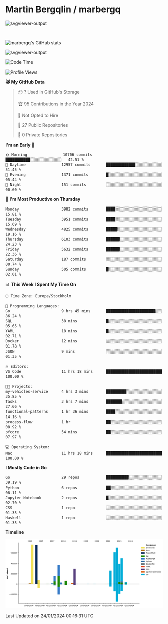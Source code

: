 # Martin Bergqlin / marbergq

![svgviewer-output](https://user-images.githubusercontent.com/2405410/206014777-22d41ecb-c24f-421d-b7d9-bba2cb5bb0de.svg)

<br>

<!--- [![Martin's Week](https://github-readme-stats.vercel.app/api/wakatime?username=marbergq&theme=dark)](https://github.com/anuraghazra/github-readme-stats) -->

![marbergq's GitHub stats](https://github-readme-stats.vercel.app/api?username=marbergq&count_private=true&show_icons=true)

![svgviewer-output](https://wakatime.com/badge/user/3f0a2069-6683-4e19-9a4a-7d21ea815067.svg)

<!--START_SECTION:waka-->
![Code Time](http://img.shields.io/badge/Code%20Time-3%2C672%20hrs%2018%20mins-blue)

![Profile Views](http://img.shields.io/badge/Profile%20Views-0-blue)

**🐱 My GitHub Data** 

> 📦 ? Used in GitHub's Storage 
 > 
> 🏆 95 Contributions in the Year 2024
 > 
> 🚫 Not Opted to Hire
 > 
> 📜 27 Public Repositories 
 > 
> 🔑 0 Private Repositories 
 > 
**I'm an Early 🐤** 

```text
🌞 Morning                10706 commits       ███████████░░░░░░░░░░░░░░   42.51 % 
🌆 Daytime                12957 commits       █████████████░░░░░░░░░░░░   51.45 % 
🌃 Evening                1371 commits        █░░░░░░░░░░░░░░░░░░░░░░░░   05.44 % 
🌙 Night                  151 commits         ░░░░░░░░░░░░░░░░░░░░░░░░░   00.60 % 
```
📅 **I'm Most Productive on Thursday** 

```text
Monday                   3982 commits        ████░░░░░░░░░░░░░░░░░░░░░   15.81 % 
Tuesday                  3951 commits        ████░░░░░░░░░░░░░░░░░░░░░   15.69 % 
Wednesday                4825 commits        █████░░░░░░░░░░░░░░░░░░░░   19.16 % 
Thursday                 6103 commits        ██████░░░░░░░░░░░░░░░░░░░   24.23 % 
Friday                   5632 commits        ██████░░░░░░░░░░░░░░░░░░░   22.36 % 
Saturday                 187 commits         ░░░░░░░░░░░░░░░░░░░░░░░░░   00.74 % 
Sunday                   505 commits         █░░░░░░░░░░░░░░░░░░░░░░░░   02.01 % 
```


📊 **This Week I Spent My Time On** 

```text
🕑︎ Time Zone: Europe/Stockholm

💬 Programming Languages: 
Go                       9 hrs 45 mins       ██████████████████████░░░   86.24 % 
SQL                      38 mins             █░░░░░░░░░░░░░░░░░░░░░░░░   05.65 % 
YAML                     18 mins             █░░░░░░░░░░░░░░░░░░░░░░░░   02.71 % 
Docker                   12 mins             ░░░░░░░░░░░░░░░░░░░░░░░░░   01.78 % 
JSON                     9 mins              ░░░░░░░░░░░░░░░░░░░░░░░░░   01.35 % 

🔥 Editors: 
VS Code                  11 hrs 18 mins      █████████████████████████   100.00 % 

🐱‍💻 Projects: 
my-vehicles-service      4 hrs 3 mins        █████████░░░░░░░░░░░░░░░░   35.85 % 
Tasks                    3 hrs 7 mins        ███████░░░░░░░░░░░░░░░░░░   27.66 % 
functional-patterns      1 hr 36 mins        ████░░░░░░░░░░░░░░░░░░░░░   14.16 % 
process-flow             1 hr                ██░░░░░░░░░░░░░░░░░░░░░░░   08.92 % 
pfcore                   54 mins             ██░░░░░░░░░░░░░░░░░░░░░░░   07.97 % 

💻 Operating System: 
Mac                      11 hrs 18 mins      █████████████████████████   100.00 % 
```

**I Mostly Code in Go** 

```text
Go                       29 repos            ██████████░░░░░░░░░░░░░░░   39.19 % 
Python                   6 repos             ██░░░░░░░░░░░░░░░░░░░░░░░   08.11 % 
Jupyter Notebook         2 repos             █░░░░░░░░░░░░░░░░░░░░░░░░   02.70 % 
CSS                      1 repo              ░░░░░░░░░░░░░░░░░░░░░░░░░   01.35 % 
Haskell                  1 repo              ░░░░░░░░░░░░░░░░░░░░░░░░░   01.35 % 
```



**Timeline**

![Lines of Code chart](https://raw.githubusercontent.com/marbergq/marbergq/main/assets/bar_graph.png)


 Last Updated on 24/01/2024 00:16:31 UTC
<!--END_SECTION:waka-->
